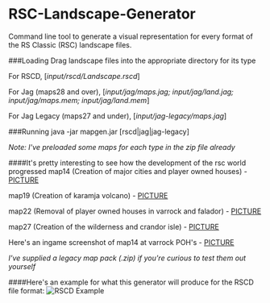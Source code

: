 # RSC-Landscape-Generator
Command line tool to generate a visual representation for every format of the RS Classic (RSC) landscape files.

###Loading
Drag landscape files into the appropriate directory for its type

For RSCD, [*input/rscd/Landscape.rscd*]

For Jag (maps28 and over), [*input/jag/maps.jag; input/jag/land.jag; input/jag/maps.mem; input/jag/land.mem*]

For Jag Legacy (maps27 and under), [*input/jag-legacy/maps.jag*]

###Running
java -jar mapgen.jar [rscd|jag|jag-legacy]

*Note: I've preloaded some maps for each type in the zip file already*

####It's pretty interesting to see how the development of the rsc world progressed
map14  (Creation of major cities and player owned houses) - [PICTURE](http://i.imgur.com/ajV79i1.png "map14")

map19 (Creation of karamja volcano) - [PICTURE](http://i.imgur.com/6VdrKVY.png "map19")

map22 (Removal of player owned houses in varrock and falador) - [PICTURE](http://i.imgur.com/POWUYST.png "map22")

map27 (Creation of the wilderness and crandor isle) - [PICTURE](http://i.imgur.com/AIIFIlG.png "map27")

Here's an ingame screenshot of map14 at varrock POH's - [PICTURE](http://i.imgur.com/9Gj0Icz.png "map14 (ingame)")

*I've supplied a legacy map pack (.zip) if you're curious to test them out yourself*

####Here's an example for what this generator will produce for the RSCD file format:
![RSCD Example](http://i.imgur.com/qPLZVpD.png "RSCD Example")

